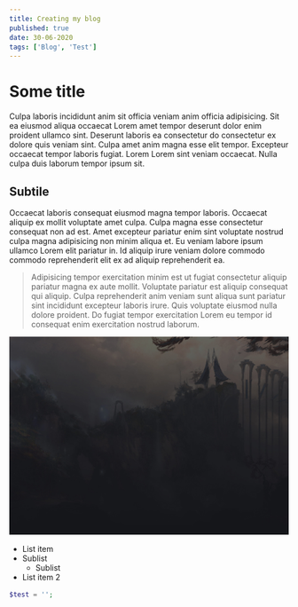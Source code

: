 ```yaml
---
title: Creating my blog
published: true
date: 30-06-2020
tags: ['Blog', 'Test']
---
```


# Some title

Culpa laboris incididunt anim sit officia veniam anim officia adipisicing. Sit ea eiusmod aliqua occaecat Lorem amet tempor deserunt dolor enim proident ullamco sint. Deserunt laboris ea consectetur do consectetur ex dolore quis veniam sint. Culpa amet anim magna esse elit tempor. Excepteur occaecat tempor laboris fugiat. Lorem Lorem sint veniam occaecat. Nulla culpa duis laborum tempor ipsum sit.

## Subtile

Occaecat laboris consequat eiusmod magna tempor laboris. Occaecat aliquip ex mollit voluptate amet culpa. Culpa magna esse consectetur consequat non ad est. Amet excepteur pariatur enim sint voluptate nostrud culpa magna adipisicing non minim aliqua et. Eu veniam labore ipsum ullamco Lorem elit pariatur in. Id aliquip irure veniam dolore commodo commodo reprehenderit elit ex ad aliquip reprehenderit ea.

> Adipisicing tempor exercitation minim est ut fugiat consectetur aliquip pariatur magna ex aute mollit. Voluptate pariatur est aliquip consequat qui aliquip. Culpa reprehenderit anim veniam sunt aliqua sunt pariatur sint incididunt excepteur laboris irure. Quis voluptate eiusmod nulla dolore proident. Do fugiat tempor exercitation Lorem eu tempor id consequat enim exercitation nostrud laborum.

![](../images/landscape.jpg)

- List item
- Sublist
  - Sublist
- List item 2

```php
$test = '';
```
